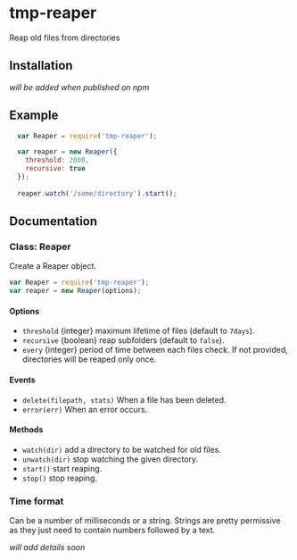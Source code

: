 tmp-reaper
==========

Reap old files from directories

## Installation

_will be added when published on npm_

## Example

```javascript
  var Reaper = require('tmp-reaper');

  var reaper = new Reaper({
    threshold: 2000,
    recursive: true
  });
  
  reaper.watch('/some/directory').start();
```

## Documentation

### Class: Reaper

Create a Reaper object.

```javascript
var Reaper = require('tmp-reaper');
var reaper = new Reaper(options);
```

#### Options

* `threshold` {integer} maximum lifetime of files (default to `7days`).
* `recursive` {boolean} reap subfolders (default to `false`).
* `every` {integer} period of time between each files check. If not provided, directories will be reaped only once.

#### Events

* `delete(filepath, stats)` When a file has been deleted.
* `error(err)` When an error occurs.

#### Methods

* `watch(dir)` add a directory to be watched for old files.
* `unwatch(dir)` stop watching the given directory.
* `start()` start reaping.
* `stop()` stop reaping.

### Time format
Can be a number of milliseconds or a string.
Strings are pretty permissive as they just need to contain numbers followed by a text.

_will add details soon_
